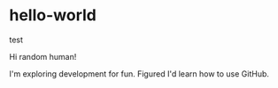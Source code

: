 # hello-world
test

Hi random human!

I'm exploring development for fun. Figured I'd learn how to use GitHub. 
